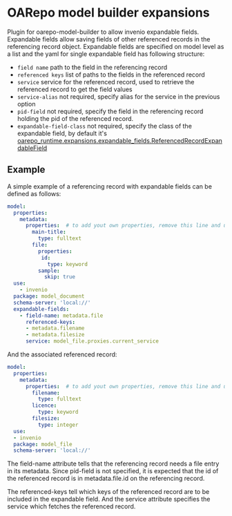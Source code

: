# OARepo model builder expansions
Plugin for oarepo-model-builder to allow invenio expandable fields. Expandable fields allow saving fields of other referenced records in the referencing record object.
Expandable fields are specified on model level as a list and the yaml for 
single expandable field has following structure:
- `field name` path to the field in the referencing record
- `referenced keys` list of paths to the fields in the referenced record
- `service` service for the referenced record, used to retrieve the referenced 
record to get the field values
- `service-alias` not required, specify alias for the service in the previous option
- `pid-field` not required, specify the field in the referencing record holding the 
pid of the referenced record.
- `expandable-field-class` not required, specify the class of the expandable 
field, by default it's [oarepo_runtime.expansions.expandable_fields.ReferencedRecordExpandableField](https://github.com/oarepo/oarepo-runtime/blob/main/oarepo_runtime/expansions/expandable_fields.py)

## Example
A simple example of a referencing record with expandable fields can be defined as follows:
``` yaml
model:
  properties:
    metadata:
      properties:  # to add yout own properties, remove this line and uncomment the next one
        main-title:
          type: fulltext
        file:
          properties:
           id:
             type: keyword
          sample:
            skip: true
  use:
    - invenio
  package: model_document
  schema-server: 'local://'
  expandable-fields:
    - field-name: metadata.file
      referenced-keys:
      - metadata.filename
      - metadata.filesize
      service: model_file.proxies.current_service
```
And the associated referenced record:
```yaml
model:
  properties:
    metadata:
      properties:  # to add yout own properties, remove this line and uncomment the next one
        filename:
          type: fulltext
        licence:
          type: keyword
        filesize:
          type: integer
  use:
  - invenio
  package: model_file
  schema-server: 'local://'
```
The field-name attribute tells that the referencing record needs
a file entry in its metadata. Since pid-field is not specified,
it is expected that the id of the referenced record is in metadata.file.id
on the referencing record.

The referenced-keys tell which keys of the referenced record are
to be included in the expandable field. And the service attribute
specifies the service which fetches the referenced record. 